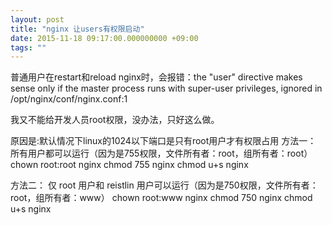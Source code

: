 ```yaml
---
layout: post
title: "nginx 让users有权限启动"
date: 2015-11-18 09:17:00.000000000 +09:00
tags: ""
---
```

普通用户在restart和reload nginx时，会报错：the "user" directive makes sense only if the master process runs with super-user privileges, ignored in /opt/nginx/conf/nginx.conf:1

我又不能给开发人员root权限，没办法，只好这么做。

原因是:默认情况下linux的1024以下端口是只有root用户才有权限占用
方法一：
所有用户都可以运行（因为是755权限，文件所有者：root，组所有者：root）
chown root:root nginx
chmod 755 nginx
chmod u+s nginx

方法二：
仅 root 用户和 reistlin 用户可以运行（因为是750权限，文件所有者：root，组所有者：www）
chown root:www nginx
chmod 750 nginx
chmod u+s nginx
